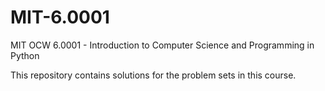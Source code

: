 # MIT-6.0001
MIT OCW 6.0001 - Introduction to Computer Science and Programming in Python 

This repository contains solutions for the problem sets in this course.

